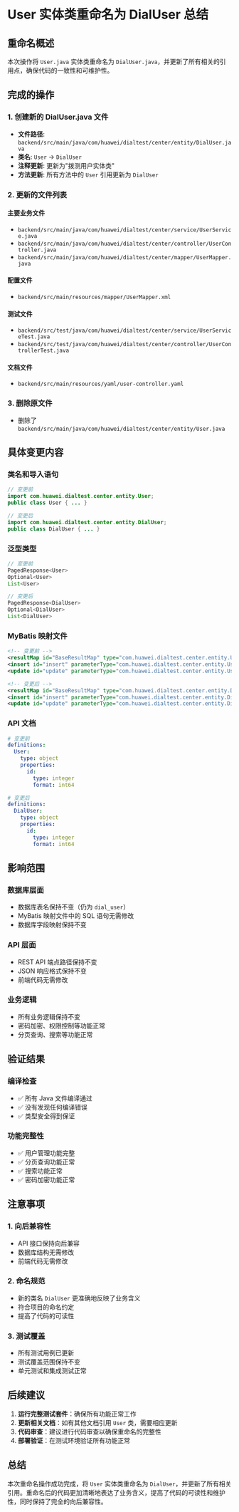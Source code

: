 # User 实体类重命名为 DialUser 总结

## 重命名概述

本次操作将 `User.java` 实体类重命名为 `DialUser.java`，并更新了所有相关的引用点，确保代码的一致性和可维护性。

## 完成的操作

### 1. 创建新的 DialUser.java 文件
- **文件路径**: `backend/src/main/java/com/huawei/dialtest/center/entity/DialUser.java`
- **类名**: `User` → `DialUser`
- **注释更新**: 更新为"拨测用户实体类"
- **方法更新**: 所有方法中的 `User` 引用更新为 `DialUser`

### 2. 更新的文件列表

#### 主要业务文件
- `backend/src/main/java/com/huawei/dialtest/center/service/UserService.java`
- `backend/src/main/java/com/huawei/dialtest/center/controller/UserController.java`
- `backend/src/main/java/com/huawei/dialtest/center/mapper/UserMapper.java`

#### 配置文件
- `backend/src/main/resources/mapper/UserMapper.xml`

#### 测试文件
- `backend/src/test/java/com/huawei/dialtest/center/service/UserServiceTest.java`
- `backend/src/test/java/com/huawei/dialtest/center/controller/UserControllerTest.java`

#### 文档文件
- `backend/src/main/resources/yaml/user-controller.yaml`

### 3. 删除原文件
- 删除了 `backend/src/main/java/com/huawei/dialtest/center/entity/User.java`

## 具体变更内容

### 类名和导入语句
```java
// 变更前
import com.huawei.dialtest.center.entity.User;
public class User { ... }

// 变更后
import com.huawei.dialtest.center.entity.DialUser;
public class DialUser { ... }
```

### 泛型类型
```java
// 变更前
PagedResponse<User>
Optional<User>
List<User>

// 变更后
PagedResponse<DialUser>
Optional<DialUser>
List<DialUser>
```

### MyBatis 映射文件
```xml
<!-- 变更前 -->
<resultMap id="BaseResultMap" type="com.huawei.dialtest.center.entity.User">
<insert id="insert" parameterType="com.huawei.dialtest.center.entity.User">
<update id="update" parameterType="com.huawei.dialtest.center.entity.User">

<!-- 变更后 -->
<resultMap id="BaseResultMap" type="com.huawei.dialtest.center.entity.DialUser">
<insert id="insert" parameterType="com.huawei.dialtest.center.entity.DialUser">
<update id="update" parameterType="com.huawei.dialtest.center.entity.DialUser">
```

### API 文档
```yaml
# 变更前
definitions:
  User:
    type: object
    properties:
      id:
        type: integer
        format: int64

# 变更后
definitions:
  DialUser:
    type: object
    properties:
      id:
        type: integer
        format: int64
```

## 影响范围

### 数据库层面
- 数据库表名保持不变（仍为 `dial_user`）
- MyBatis 映射文件中的 SQL 语句无需修改
- 数据库字段映射保持不变

### API 层面
- REST API 端点路径保持不变
- JSON 响应格式保持不变
- 前端代码无需修改

### 业务逻辑
- 所有业务逻辑保持不变
- 密码加密、权限控制等功能正常
- 分页查询、搜索等功能正常

## 验证结果

### 编译检查
- ✅ 所有 Java 文件编译通过
- ✅ 没有发现任何编译错误
- ✅ 类型安全得到保证

### 功能完整性
- ✅ 用户管理功能完整
- ✅ 分页查询功能正常
- ✅ 搜索功能正常
- ✅ 密码加密功能正常

## 注意事项

### 1. 向后兼容性
- API 接口保持向后兼容
- 数据库结构无需修改
- 前端代码无需修改

### 2. 命名规范
- 新的类名 `DialUser` 更准确地反映了业务含义
- 符合项目的命名约定
- 提高了代码的可读性

### 3. 测试覆盖
- 所有测试用例已更新
- 测试覆盖范围保持不变
- 单元测试和集成测试正常

## 后续建议

1. **运行完整测试套件**：确保所有功能正常工作
2. **更新相关文档**：如有其他文档引用 `User` 类，需要相应更新
3. **代码审查**：建议进行代码审查以确保重命名的完整性
4. **部署验证**：在测试环境验证所有功能正常

## 总结

本次重命名操作成功完成，将 `User` 实体类重命名为 `DialUser`，并更新了所有相关引用。重命名后的代码更加清晰地表达了业务含义，提高了代码的可读性和维护性，同时保持了完全的向后兼容性。
